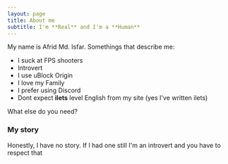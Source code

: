 ```yaml
---
layout: page
title: About me
subtitle: I'm **Real** and I'm a **Human**
---
```


My name is Afrid Md. Isfar. Somethings that describe me:

- I suck at FPS shooters
- Introvert
- I use uBlock Origin
- I love my Family
- I prefer using Discord
- Dont expect **ilets** level English from my site (yes I've written ilets)

What else do you need?

### My story

Honestly, I have no story. If I had one still I'm an introvert and you have to respect that

